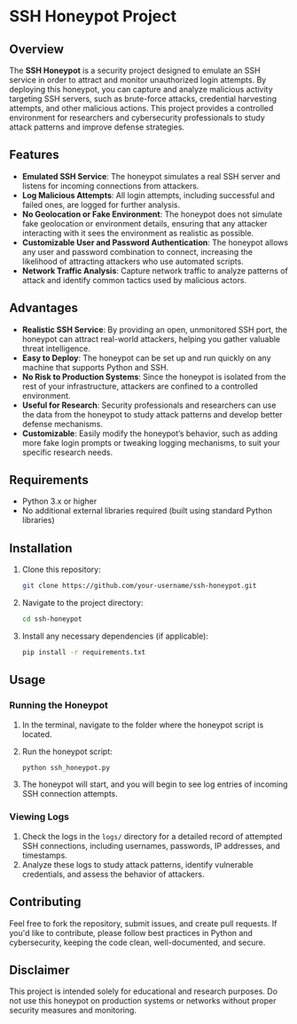 # SSH Honeypot Project

## Overview

The **SSH Honeypot** is a security project designed to emulate an SSH service in order to attract and monitor unauthorized login attempts. By deploying this honeypot, you can capture and analyze malicious activity targeting SSH servers, such as brute-force attacks, credential harvesting attempts, and other malicious actions. This project provides a controlled environment for researchers and cybersecurity professionals to study attack patterns and improve defense strategies.

## Features

- **Emulated SSH Service**: The honeypot simulates a real SSH server and listens for incoming connections from attackers.
- **Log Malicious Attempts**: All login attempts, including successful and failed ones, are logged for further analysis.
- **No Geolocation or Fake Environment**: The honeypot does not simulate fake geolocation or environment details, ensuring that any attacker interacting with it sees the environment as realistic as possible.
- **Customizable User and Password Authentication**: The honeypot allows any user and password combination to connect, increasing the likelihood of attracting attackers who use automated scripts.
- **Network Traffic Analysis**: Capture network traffic to analyze patterns of attack and identify common tactics used by malicious actors.

## Advantages

- **Realistic SSH Service**: By providing an open, unmonitored SSH port, the honeypot can attract real-world attackers, helping you gather valuable threat intelligence.
- **Easy to Deploy**: The honeypot can be set up and run quickly on any machine that supports Python and SSH.
- **No Risk to Production Systems**: Since the honeypot is isolated from the rest of your infrastructure, attackers are confined to a controlled environment.
- **Useful for Research**: Security professionals and researchers can use the data from the honeypot to study attack patterns and develop better defense mechanisms.
- **Customizable**: Easily modify the honeypot’s behavior, such as adding more fake login prompts or tweaking logging mechanisms, to suit your specific research needs.

## Requirements

- Python 3.x or higher
- No additional external libraries required (built using standard Python libraries)

## Installation

1. Clone this repository:

    ```bash
    git clone https://github.com/your-username/ssh-honeypot.git
    ```

2. Navigate to the project directory:

    ```bash
    cd ssh-honeypot
    ```

3. Install any necessary dependencies (if applicable):

    ```bash
    pip install -r requirements.txt
    ```

## Usage

### Running the Honeypot

1. In the terminal, navigate to the folder where the honeypot script is located.
2. Run the honeypot script:

    ```bash
    python ssh_honeypot.py
    ```

3. The honeypot will start, and you will begin to see log entries of incoming SSH connection attempts.

### Viewing Logs

1. Check the logs in the `logs/` directory for a detailed record of attempted SSH connections, including usernames, passwords, IP addresses, and timestamps.
2. Analyze these logs to study attack patterns, identify vulnerable credentials, and assess the behavior of attackers.

## Contributing

Feel free to fork the repository, submit issues, and create pull requests. If you'd like to contribute, please follow best practices in Python and cybersecurity, keeping the code clean, well-documented, and secure.

## Disclaimer

This project is intended solely for educational and research purposes. Do not use this honeypot on production systems or networks without proper security measures and monitoring.


